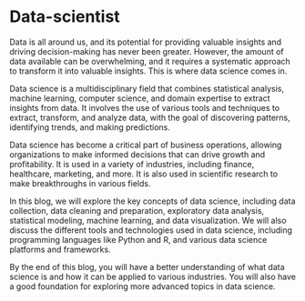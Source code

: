 # Data-scientist
Data is all around us, and its potential for providing valuable insights and driving decision-making has never been greater.
However, the amount of data available can be overwhelming, and it requires a systematic approach to transform it into valuable insights. 
This is where data science comes in.

Data science is a multidisciplinary field that combines statistical analysis, machine learning, computer science, and domain expertise to extract insights from data. 
It involves the use of various tools and techniques to extract, transform, and analyze data, with the goal of discovering patterns, identifying trends, and making predictions.

Data science has become a critical part of business operations, allowing organizations to make informed decisions that can drive growth and profitability. 
It is used in a variety of industries, including finance, healthcare, marketing, and more. 
It is also used in scientific research to make breakthroughs in various fields.

In this blog, we will explore the key concepts of data science, including data collection, data cleaning and preparation, exploratory data analysis, statistical modeling, machine learning, and data visualization. 
We will also discuss the different tools and technologies used in data science, including programming languages like Python and R, and various data science platforms and frameworks.

By the end of this blog, you will have a better understanding of what data science is and how it can be applied to various industries. 
You will also have a good foundation for exploring more advanced topics in data science.
